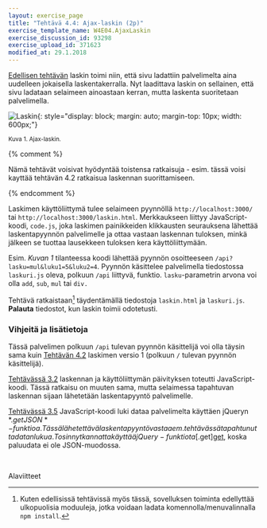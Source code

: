 ```yaml
---
layout: exercise_page
title: "Tehtävä 4.4: Ajax-laskin (2p)"
exercise_template_name: W4E04.AjaxLaskin
exercise_discussion_id: 93298
exercise_upload_id: 371623
modified_at: 29.1.2018
---
```



[Edellisen tehtävän](../tehtava43) laskin toimi niin, että sivu ladattiin
palvelimelta aina uudelleen jokaisella laskentakerralla. Nyt laadittava
laskin on sellainen, että sivu ladataan selaimeen ainoastaan kerran, mutta
laskenta suoritetaan palvelimella.

![Laskin](../img/ajax_laskin.png "Laskin"){: style="display: block; margin: auto; margin-top: 10px; width: 600px;"}

<small>Kuva 1. Ajax-laskin.</small>

{% comment %}

Nämä tehtävät voisivat hyödyntää toistensa ratkaisuja - esim. tässä voisi
kayttää tehtävän 4.2 ratkaisua laskennan suorittamiseen.

{% endcomment %}

Laskimen käyttöliittymä tulee selaimeen pyynnöllä `http://localhost:3000/` tai
`http://localhost:3000/laskin.html`. Merkkaukseen liittyy JavaScript-koodi,
`code.js`, joka laskimen painikkeiden klikkausten seurauksena lähettää
laskentapyynnön palvelimelle ja ottaa vastaan laskennan tuloksen, minkä
jälkeen se tuottaa lausekkeen tuloksen kera käyttöliittymään.

Esim. *Kuvan 1* tilanteessa koodi lähettää pyynnön osoitteeseen `/api?lasku=mul&luku1=5&luku2=4`. Pyynnön käsittelee palvelimella tiedostossa `laskuri.js`
oleva, polkuun `/api` liittyvä, funktio. `lasku`-parametrin arvona voi olla
`add`, `sub`, `mul` tai `div.`

Tehtävä ratkaistaan[^1] täydentämällä tiedostoja `laskin.html` ja `laskuri.js`.
**Palauta** tiedostot, kun laskin toimii odotetusti.

[^1]: Kuten edellisissä tehtävissä myös tässä, sovelluksen toiminta edellyttää ulkopuolisia moduuleja, jotka voidaan ladata komennolla/menuvalinnalla `npm install`.  

### Vihjeitä ja lisätietoja

Tässä palvelimen polkuun `/api` tulevan pyynnön käsittelijä voi olla täysin sama
kuin [Tehtävän 4.2](../tehtava42) laskimen versio 1 (polkuun `/` tulevan pyynnön
käsittelijä).

[Tehtävässä 3.2](../../osa3/tehtava32) laskennan ja käyttöliittymän päivityksen
toteutti JavaScript-koodi. Tässä ratkaisu on muuten sama, mutta selaimessa tapahtuvan
laskennan sijaan lähetetään laskentapyyntö palvelimelle.

[Tehtävässä 3.5](../../osa3/tehtava35) JavaScript-koodi luki dataa palvelimelta
käyttäen jQueryn *$.getJSON*-funktioa. Tässä lähetettävä laskentapyyntö vastaa em.
tehtävässä tapahtunutta datan lukua. Tosin nyt kannatta käyttää jQuery-funktiota
[$.get][get], koska paluudata ei ole JSON-muodossa.

[get]: https://api.jquery.com/jquery.get/


<br/>

Alaviitteet
